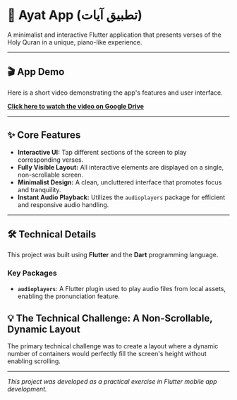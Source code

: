 # 🕌 Ayat App (تطبيق آيات)

A minimalist and interactive Flutter application that presents verses of the Holy Quran in a unique, piano-like experience.

---

## 🎬 App Demo

Here is a short video demonstrating the app's features and user interface.

[**Click here to watch the video on Google Drive**](https://drive.google.com/file/d/1pvL4Hu_R_NZbpfXZArez0kDe7J5PJWDX/view?usp=sharing)

---

## ✨ Core Features

* **Interactive UI:** Tap different sections of the screen to play corresponding verses.
* **Fully Visible Layout:** All interactive elements are displayed on a single, non-scrollable screen.
* **Minimalist Design:** A clean, uncluttered interface that promotes focus and tranquility.
* **Instant Audio Playback:** Utilizes the `audioplayers` package for efficient and responsive audio handling.

---

## 🛠️ Technical Details

This project was built using **Flutter** and the **Dart** programming language.

### Key Packages

* **`audioplayers`**: A Flutter plugin used to play audio files from local assets, enabling the pronunciation feature.

## 💡 The Technical Challenge: A Non-Scrollable, Dynamic Layout

The primary technical challenge was to create a layout where a dynamic number of containers would perfectly fill the screen's height without enabling scrolling.

---

*This project was developed as a practical exercise in Flutter mobile app development.*